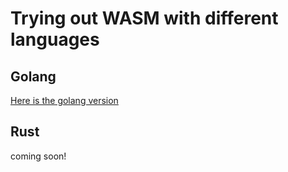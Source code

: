 # Trying out WASM with different languages

## Golang

[Here is the golang version](./go)

## Rust

coming soon!